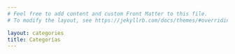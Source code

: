 ```yaml
---
# Feel free to add content and custom Front Matter to this file.
# To modify the layout, see https://jekyllrb.com/docs/themes/#overriding-theme-defaults

layout: categories
title: Categorías
---
```

